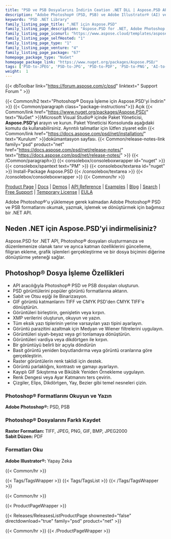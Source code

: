 ```yaml
---
title: "PSD ve PSB Dosyalarını İndirin Ceation .NET DLL | Aspose.PSD API'si"
description: "Adobe Photoshop® (PSD, PSB) ve Adobe Illustrator® (AI) vektör grafiklerini .NET API aracılığıyla okumak, yazmak, düzenlemek ve dönüştürmek için C# sınıf kitaplığını içeren DLL dosyasını indirin."
keywords: "PSD .NET Library"
family_listing_page_title: ".NET için Aspose.PSD"
family_listing_page_description: "Aspose.PSD for .NET, Adobe Photoshop gerektirmeden PSD ve PSB dosya formatları için kapsamlı manipülasyon yetenekleri sağlar. Aspose.PSD for .NET, Photoshop dosyalarını oluşturma ve düzenlemenin yanı sıra katman özelliklerini güncelleme, filigran ekleme, grafik işlemleri gerçekleştirme veya bir dosya biçimini diğerine dönüştürme yeteneği sağlar."
family_listing_page_iconurl: "https://www.aspose.cloud/templates/aspose/App_Themes/V3/images/psd/272x272/aspose_psd-for-net.png"
family_listing_page_selfHosted: "1"
family_listing_page_type: "1"
family_listing_page_venture: "4"
family_listing_page_package: "67"
homepage_package_type: "NuGet"
homepage_package_link: "https://www.nuget.org/packages/Aspose.PSD/"
tags: ['PSD-to-JPEG', 'PSD-to-JPG', 'PSD-to-PDF', 'PSD-to-PNG', 'AI-to-JPG', 'AI-to-JPEG', 'AI-to-PDF', 'AI-to-PNG']
weight:  1
---
```


{{< dbToolbar link="https://forum.aspose.com/c/psd" linktext=" Support Forum " >}}

{{< Common/h2 text="Photoshop® Dosya İşleme için Aspose.PSD'yi İndirin"  >}}
{{< Common/paragraph class="package-instructions">}}
Açık
{{< Common/link href="https://www.nuget.org/packages/Aspose.PSD/" text="NuGet"  >}}Microsoft Visual Studio® içinde Paket Yöneticisi, <b>Aspose.PSD'yi</b> arayın ve kurun. Paket Yöneticisi Konsolunda aşağıdaki komutu da kullanabilirsiniz. Ayrıntılı talimatlar için lütfen ziyaret edin
{{< Common/link href="https://docs.aspose.com/psd/net/installation/" text="Kurulum"  >}}dokümantasyon sayfası.
{{< Common/release-notes-link family="psd" product="net" href="https://docs.aspose.com/psd/net/release-notes/" text="https://docs.aspose.com/psd/net/release-notes/"  >}}
{{< /Common/paragraph>}}
{{< consolebox/consoleboxwrapper id="nuget" >}}
       {{< consolebox/spantext text="PM" >}}
       {{< consolebox/textarea id="nuget" >}} Install-Package Aspose.PSD {{< /consolebox/textarea >}}
{{< /consolebox/consoleboxwrapper >}}
{{< Common/hr >}}

[Product Page](https://products.aspose.com/pdf/cpp/) | [Docs](https://docs.aspose.com/pdf/cpp/) | [Demos](https://products.aspose.app/pdf/family) | [API Reference](https://reference.aspose.com/pdf/cpp) | [Examples](https://github.com/aspose-pdf/Aspose.Pdf-for-C) | [Blog](https://blog.aspose.com/category/pdf/) | [Search](https://search.aspose.com/) | [Free Support](https://forum.aspose.com/c/pdf) | [Temporary License](https://purchase.aspose.com/temporary-license) | [EULA](https://about.aspose.com/legal/eula/)

Adobe Photoshop®'u yüklemeye gerek kalmadan Adobe Photoshop® PSD ve PSB formatlarını okumak, yazmak, işlemek ve dönüştürmek için bağımsız bir .NET API.

## Neden .NET için Aspose.PSD'yi indirmelisiniz?

Aspose.PSD for .NET API, Photoshop® dosyaları oluşturmanıza ve düzenlemenize olanak tanır ve ayrıca katman özelliklerini güncelleme, filigran ekleme, grafik işlemleri gerçekleştirme ve bir dosya biçimini diğerine dönüştürme yeteneği sağlar.

## Photoshop® Dosya İşleme Özellikleri

- API aracılığıyla Photoshop® PSD ve PSB dosyaları oluşturun.
- PSD görüntülerini popüler görüntü formatlarına aktarın.
- Sabit ve Otsu eşiği ile Binarizasyon.
- GIF görüntü katmanlarını TIFF ve CMYK PSD'den CMYK TIFF'e dönüştürün.
- Görüntüleri birleştirin, genişletin veya kırpın.
- XMP verilerini oluşturun, okuyun ve yazın.
- Tüm eksik yazı tiplerinin yerine varsayılan yazı tipini ayarlayın.
- Görüntü parazitini azaltmak için Medyan ve Wiener filtrelerini uygulayın.
- Görüntüleri siyah-beyaz veya gri tonlamaya dönüştürün.
- Görüntüleri vardiya veya dikdörtgen ile kırpın.
- Bir görüntüyü belirli bir açıyla döndürün
- Basit görüntü yeniden boyutlandırma veya görüntü oranlarına göre gerçekleştirin.
- Raster görüntülerin renk taklidi için destek.
- Görüntü parlaklığını, kontrastı ve gamayı ayarlayın.
- Kayıplı GIF Sıkıştırma ve Bikübik Yeniden Örnekleme uygulayın.
- Renk Dengesi veya Ayar Katmanını ters çevirin.
- Çizgiler, Elips, Dikdörtgen, Yay, Bezier gibi temel nesneleri çizin.

### Photoshop® Formatlarını Okuyun ve Yazın

**Adobe Photoshop®:** PSD, PSB

### Photoshop® Dosyalarını Farklı Kaydet

**Raster Formatları:** TIFF, JPEG, PNG, GIF, BMP, JPEG2000\
**Sabit Düzen:** PDF

### Formatları Oku

**Adobe Illustrator®:** Yapay Zeka

{{< Common/hr >}}

{{< Tags/TagsWrapper >}}
 {{< Tags/TagsList >}}
{{< /Tags/TagsWrapper >}}

{{< Common/hr >}}

{{< ProductPageWrapper >}}
<!-- ReleasesListProductPage-->
   {{< Releases/ReleasesListProductPage shownested="false"  directdownload="true" family="psd" product="net" >}}
<!-- /ReleasesListProductPage-->
{{< Common/hr >}}
{{< /ProductPageWrapper >}}

